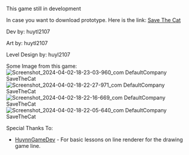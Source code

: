 This game still in development

In case you want to download prototype. Here is the link: [Save The Cat]([https://huytl2107.itch.io/pixel-adventure](https://huytl2107.itch.io/save-the-cat))



Dev by: huytl2107 

Art by: huytl2107 

Level Design by: huyl2107 

Some Image from this game:
![Screenshot_2024-04-02-18-23-03-960_com DefaultCompany SaveTheCat](https://github.com/huytl2107/Save_The_Cat/assets/152854861/504095c0-5450-471d-87a5-3b0fd1c65368)
![Screenshot_2024-04-02-18-22-27-971_com DefaultCompany SaveTheCat](https://github.com/huytl2107/Save_The_Cat/assets/152854861/7da4a3b8-fc1c-4ad2-a4f8-a702be854eb1)
![Screenshot_2024-04-02-18-22-16-669_com DefaultCompany SaveTheCat](https://github.com/huytl2107/Save_The_Cat/assets/152854861/b78e8bf2-8dfb-42e6-9011-b320e0ce5fff)
![Screenshot_2024-04-02-18-22-05-640_com DefaultCompany SaveTheCat](https://github.com/huytl2107/Save_The_Cat/assets/152854861/cffff0cb-45f6-470c-ba3e-34e111bd9cbc)

Special Thanks To:
- [HuynnGameDev](https://www.tiktok.com/@gamedevtoi) - For basic lessons on line renderer for the drawing game line.


